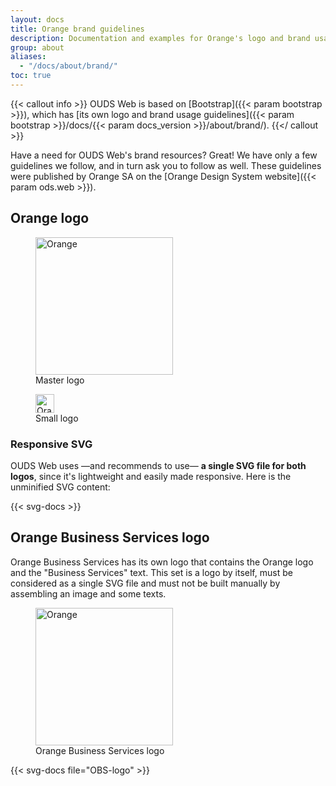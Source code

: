 ```yaml
---
layout: docs
title: Orange brand guidelines
description: Documentation and examples for Orange's logo and brand usage guidelines.
group: about
aliases:
  - "/docs/about/brand/"
toc: true
---
```


{{< callout info >}}
OUDS Web is based on [Bootstrap]({{< param bootstrap >}}), which has [its own logo and brand usage guidelines]({{< param bootstrap >}}/docs/{{< param docs_version >}}/about/brand/).
{{</ callout >}}

Have a need for OUDS Web's brand resources? Great! We have only a few guidelines we follow, and in turn ask you to follow as well. These guidelines were published by Orange SA on the [Orange Design System website]({{< param ods.web >}}).

## Orange logo

<div class="row row-cols-md-2 mt-4 mb-5">
  <div class="col">
    <div class="ratio ratio-1x1">
    <figure class="d-flex bg-black">
      <img src="/docs/{{< param docs_version >}}/assets/brand/orange-logo.svg" class="figure-img img-fluid m-auto" width="220" height="220" role="img" alt="Orange" loading="lazy">
      <figcaption class="figure-caption fw-bold position-absolute">Master logo</figcaption>
    </figure>
    </div>
  </div>
  <div class="col">
    <div class="ratio ratio-1x1">
    <figure class="d-flex bg-black">
      <img src="/docs/{{< param docs_version >}}/assets/brand/orange-logo.svg" class="figure-img m-auto" width="30" height="30" role="img" alt="Orange" loading="lazy">
      <figcaption class="figure-caption fw-bold position-absolute">Small logo</figcaption>
    </figure>
    </div>
  </div>
</div>

### Responsive SVG

OUDS Web uses —and recommends to use— **a single SVG file for both logos**, since it's lightweight and easily made responsive. Here is the unminified SVG content:

{{< svg-docs >}}

## Orange Business Services logo

Orange Business Services has its own logo that contains the Orange logo and the "Business Services" text. This set is a logo by itself, must be considered as a single SVG file and must not be built manually by assembling an image and some texts.

<div class="row row-cols-md-2 mt-4 mb-5">
  <div class="col">
    <div class="ratio ratio-1x1">
    <figure class="d-flex bg-black">
      <img src="/docs/{{< param docs_version >}}/assets/brand/OBS-logo.svg" class="figure-img img-fluid m-auto" width="220" height="220" role="img" alt="Orange" loading="lazy">
      <figcaption class="figure-caption fw-bold position-absolute">Orange Business Services logo</figcaption>
    </figure>
    </div>
  </div>
</div>

{{< svg-docs file="OBS-logo" >}}

